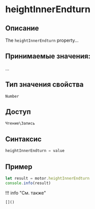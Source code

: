 # heightInnerEndturn

## Описание
The `heightInnerEndturn` property...

## Принимаемые значения:
...

## Тип значения свойства
`Number`

## Доступ
`Чтение\Запись`

## Синтаксис
```javascript
heightInnerEndturn = value
```

## Пример
```javascript linenums="1"
let result = motor.heightInnerEndturn
console.info(result)
```

!!! info "См. также"

    []()


